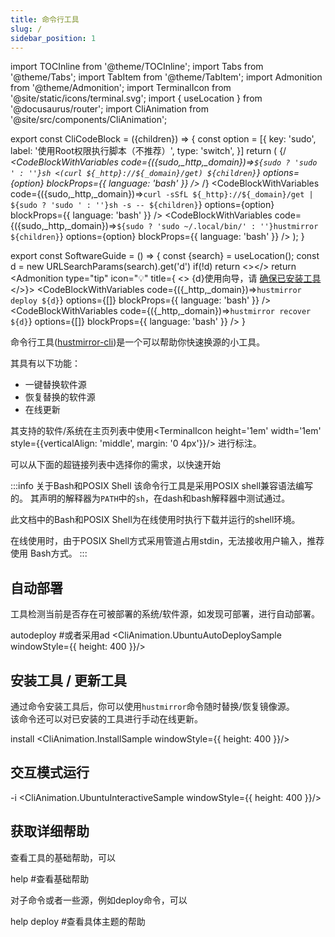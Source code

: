 ```yaml
---
title: 命令行工具
slug: /
sidebar_position: 1
---
```

import TOCInline from '@theme/TOCInline';
import Tabs from '@theme/Tabs';
import TabItem from '@theme/TabItem';
import Admonition from '@theme/Admonition';
import TerminalIcon from '@site/static/icons/terminal.svg';
import { useLocation } from '@docusaurus/router';
import CliAnimation from '@site/src/components/CliAnimation';


export const CliCodeBlock = ({children}) => {
const option = [{
  key: 'sudo',
  label: '使用Root权限执行脚本（不推荐）',
  type: 'switch',
}]
 return (
    <Tabs groupId="mode" queryString>
        {/*<TabItem value="bash" label="在线使用(Bash)">
            <CodeBlockWithVariables
                code={({sudo,_http,_domain})=>`${sudo ? 'sudo ' : ''}sh <(curl ${_http}://${_domain}/get) ${children}`}
                options={option}
                blockProps={{ language: 'bash' }} />
        </TabItem>*/}
        <TabItem value="online" label="在线使用">
            <CodeBlockWithVariables
                code={({sudo,_http,_domain})=>`curl -sSfL ${_http}://${_domain}/get | ${sudo ? 'sudo ' : ''}sh -s -- ${children}`}
                options={option}
                blockProps={{ language: 'bash' }} />
        </TabItem>
        <TabItem value="offline" label="已安装">
            <CodeBlockWithVariables
                code={({sudo,_http,_domain})=>`${sudo ? 'sudo ~/.local/bin/' : ''}hustmirror ${children}`}
                options={option}
                blockProps={{ language: 'bash' }} />
        </TabItem>
    </Tabs>
    );
}

export const SoftwareGuide = () => {
    const {search} = useLocation();
    const d = new URLSearchParams(search).get('d')
    if(!d) return <></>
    return <Admonition type="tip" icon="💡" title={
    <>
        <span>{d}使用向导，请</span>
        <a href="#安装工具--更新工具">确保已安装工具</a>
    </>}>
        <Tabs>
            <TabItem value="deploy" label="部署">
                <CodeBlockWithVariables
                    code={({_http,_domain})=>`hustmirror deploy ${d}`}
                    options={[]}
                    blockProps={{ language: 'bash' }} />
            </TabItem>
            <TabItem value="recover" label="恢复">
                <CodeBlockWithVariables
                    code={({_http,_domain})=>`hustmirror recover ${d}`}
                    options={[]}
                    blockProps={{ language: 'bash' }} />
            </TabItem>
        </Tabs>
    </Admonition>
}

命令行工具([hustmirror-cli](https://gitee.com/dzm91_hust/hustmirror-cli.git))是一个可以帮助你快速换源的小工具。

<SoftwareGuide/>

其具有以下功能：

- 一键替换软件源
- 恢复替换的软件源
- 在线更新

其支持的软件/系统在主页列表中使用<TerminalIcon height='1em' width='1em' style={{verticalAlign: 'middle', margin: '0 4px'}}/>
进行标注。

可以从下面的超链接列表中选择你的需求，以快速开始

<TOCInline toc={toc} />

:::info 关于Bash和POSIX Shell
该命令行工具是采用POSIX shell兼容语法编写的。
其声明的解释器为`PATH`中的`sh`，在dash和bash解释器中测试通过。 

此文档中的Bash和POSIX Shell为在线使用时执行下载并运行的shell环境。

在线使用时，由于POSIX Shell方式采用管道占用stdin，无法接收用户输入，推荐使用
Bash方式。
:::

## 自动部署

工具检测当前是否存在可被部署的系统/软件源，如发现可部署，进行自动部署。

<CliCodeBlock>autodeploy #或者采用ad</CliCodeBlock>
<CliAnimation.UbuntuAutoDeploySample windowStyle={{ height: 400 }}/>


## 安装工具 / 更新工具

通过命令安装工具后，你可以使用`hustmirror`命令随时替换/恢复镜像源。  
该命令还可以对已安装的工具进行手动在线更新。

<CliCodeBlock>install</CliCodeBlock>
<CliAnimation.InstallSample windowStyle={{ height: 400 }}/>


## 交互模式运行

<!-- ![cli工具](/img/cli.svg) -->

<CliCodeBlock>-i</CliCodeBlock>
<CliAnimation.UbuntuInteractiveSample windowStyle={{ height: 400 }}/>


## 获取详细帮助

查看工具的基础帮助，可以

<CliCodeBlock>help #查看基础帮助</CliCodeBlock>

对子命令或者一些源，例如deploy命令，可以

<CliCodeBlock>help deploy #查看具体主题的帮助</CliCodeBlock>
